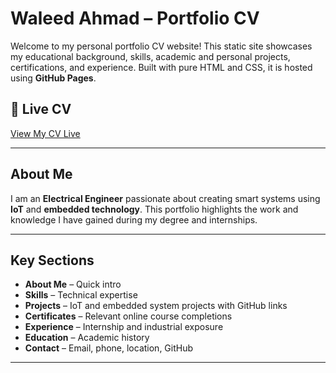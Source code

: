 # Waleed Ahmad – Portfolio CV

Welcome to my personal portfolio CV website! This static site showcases my educational background, skills, academic and personal projects, certifications, and experience. Built with pure HTML and CSS, it is hosted using **GitHub Pages**.

## 🔗 Live CV

 [View My CV Live](https://waleedahmad-pf.github.io/Digital-CV/)


---

## About Me

I am an **Electrical Engineer** passionate about creating smart systems using **IoT** and **embedded technology**. This portfolio highlights the work and knowledge I have gained during my degree and internships.

---

## Key Sections

- **About Me** – Quick intro
- **Skills** – Technical expertise
- **Projects** – IoT and embedded system projects with GitHub links
- **Certificates** – Relevant online course completions
- **Experience** – Internship and industrial exposure
- **Education** – Academic history
- **Contact** – Email, phone, location, GitHub

---